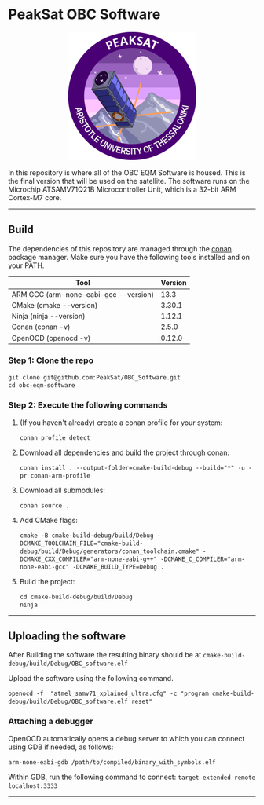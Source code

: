 # PeakSat OBC Software

<p align="center">
    <img src="https://github.com/PeakSat/OBC_Software/blob/main/media/peaksat_logo.png?raw=true" alt="peaksat_logo"/>
</p>
In this repository is where all of the OBC EQM Software is housed. This is the final version that will be used on the satellite.
The software runs on the Microchip ATSAMV71Q21B Microcontroller Unit, which is a 32-bit ARM Cortex-M7 core.

------------

## Build

The dependencies of this repository are managed through the [conan](https://conan.io/) package manager.
Make sure you have the following tools installed and on your PATH.

| **Tool**                              | **Version** |
|---------------------------------------|-------------|
| ARM GCC (arm-none-eabi-gcc --version) | 13.3        |
| CMake   (cmake --version)             | 3.30.1      |
| Ninja   (ninja --version)             | 1.12.1      |
| Conan   (conan -v)                    | 2.5.0       |
| OpenOCD (openocd -v)                  | 0.12.0      |

### Step 1: Clone the repo
   ```shell
   git clone git@github.com:PeakSat/OBC_Software.git
   cd obc-eqm-software
   ```
### Step 2: Execute the following commands
1. (If you haven't already) create a conan profile for your system:
   ```shell
   conan profile detect
   ```
2. Download all dependencies and build the project through conan:
   ```shell
   conan install . --output-folder=cmake-build-debug --build="*" -u -pr conan-arm-profile
   ```
3. Download all submodules:
   ```shell
   conan source .
   ```
4. Add CMake flags:
   ```shell
   cmake -B cmake-build-debug/build/Debug -DCMAKE_TOOLCHAIN_FILE="cmake-build-debug/build/Debug/generators/conan_toolchain.cmake" -DCMAKE_CXX_COMPILER="arm-none-eabi-g++" -DCMAKE_C_COMPILER="arm-none-eabi-gcc" -DCMAKE_BUILD_TYPE=Debug .
   ```
5. Build the project:
   ```shell
   cd cmake-build-debug/build/Debug
   ninja
   ```
------------

## Uploading the software

After Building the software the resulting binary should be at `cmake-build-debug/build/Debug/OBC_software.elf`

Upload the software using the following command.
```shell
openocd -f  "atmel_samv71_xplained_ultra.cfg" -c "program cmake-build-debug/build/Debug/OBC_software.elf reset"
```
### Attaching a debugger
OpenOCD automatically opens a debug server to which you can connect using
GDB if needed, as follows:
```shell
arm-none-eabi-gdb /path/to/compiled/binary_with_symbols.elf
```
Within GDB, run the following command to connect:
`target extended-remote localhost:3333`

------------
